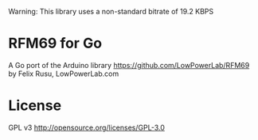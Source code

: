 Warning: This library uses a non-standard bitrate of 19.2 KBPS 

RFM69 for Go
============

A Go port of the Arduino library https://github.com/LowPowerLab/RFM69 by Felix Rusu, LowPowerLab.com

License
=======

GPL v3 http://opensource.org/licenses/GPL-3.0
